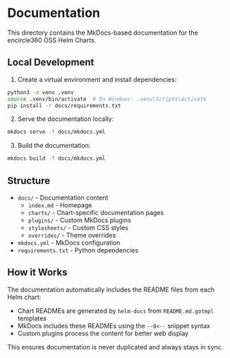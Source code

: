 # Documentation

This directory contains the MkDocs-based documentation for the encircle360 OSS Helm Charts.

## Local Development

1. Create a virtual environment and install dependencies:
```bash
python3 -m venv .venv
source .venv/bin/activate  # On Windows: .venv\Scripts\activate
pip install -r docs/requirements.txt
```

2. Serve the documentation locally:
```bash
mkdocs serve -f docs/mkdocs.yml
```

3. Build the documentation:
```bash
mkdocs build -f docs/mkdocs.yml
```

## Structure

- `docs/` - Documentation content
  - `index.md` - Homepage
  - `charts/` - Chart-specific documentation pages
  - `plugins/` - Custom MkDocs plugins
  - `stylesheets/` - Custom CSS styles
  - `overrides/` - Theme overrides
- `mkdocs.yml` - MkDocs configuration
- `requirements.txt` - Python dependencies

## How it Works

The documentation automatically includes the README files from each Helm chart:
- Chart READMEs are generated by `helm-docs` from `README.md.gotmpl` templates
- MkDocs includes these READMEs using the `--8<--` snippet syntax
- Custom plugins process the content for better web display

This ensures documentation is never duplicated and always stays in sync.